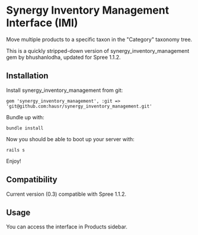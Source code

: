 Synergy Inventory Management Interface (IMI)
============================================

Move multiple products to a specific taxon in the "Category" taxonomy tree.

This is a quickly stripped-down version of synergy_inventory_management gem by bhushanlodha, updated for Spree 1.1.2.

Installation
------------

Install synergy_inventory_management from git:

    gem 'synergy_inventory_management', :git => 'git@github.com:hausr/synergy_inventory_management.git'

Bundle up with:

    bundle install
           
Now you should be able to boot up your server with:

    rails s  
    
Enjoy!


Compatibility
-------------

Current version (0.3) compatible with Spree 1.1.2.


Usage
-----

You can access the interface in Products sidebar.
